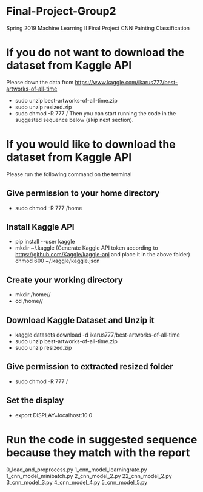 # Final-Project-Group2
Spring 2019 Machine Learning II Final Project CNN Painting Classification
# If you do not want to download the dataset from Kaggle API
Please down the data from https://www.kaggle.com/ikarus777/best-artworks-of-all-time
- sudo unzip best-artworks-of-all-time.zip
- sudo unzip resized.zip
- sudo chmod -R 777 /<resized folder path>
Then you can start running the code in the suggested sequence below (skip next section). 

# If you would like to download the dataset from Kaggle API
Please run the following command on the terminal
## Give permission to your home directory
- sudo chmod -R 777 /home <or your home directory>

## Install Kaggle API
- pip install --user kaggle
- mkdir ~/.kaggle
(Generate Kaggle API token according to https://github.com/Kaggle/kaggle-api and place it in the above folder)
chmod 600 ~/.kaggle/kaggle.json

## Create your working directory
- mkdir /home/<your working directory>/
- cd  /home/<your working directory>/

## Download Kaggle Dataset and Unzip it
- kaggle datasets download -d ikarus777/best-artworks-of-all-time
- sudo unzip best-artworks-of-all-time.zip
- sudo unzip resized.zip

## Give permission to extracted resized folder
- sudo chmod -R 777 /<resized folder path>

## Set the display
- export DISPLAY=localhost:10.0

# Run the code in suggested sequence because they match with the report
0_load_and_proprocess.py
1_cnn_model_learningrate.py
1_cnn_model_minibatch.py
2_cnn_model_2.py
22_cnn_model_2.py
3_cnn_model_3.py
4_cnn_model_4.py
5_cnn_model_5.py




